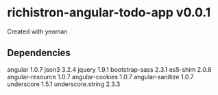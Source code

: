 richistron-angular-todo-app v0.0.1
==================================

Created with yeoman

Dependencies
-----------

angular 1.0.7
json3 3.2.4
jquery 1.9.1
bootstrap-sass 2.3.1
es5-shim 2.0.8
angular-resource 1.0.7
angular-cookies 1.0.7
angular-sanitize 1.0.7
underscore 1.5.1
underscore.string 2.3.3
